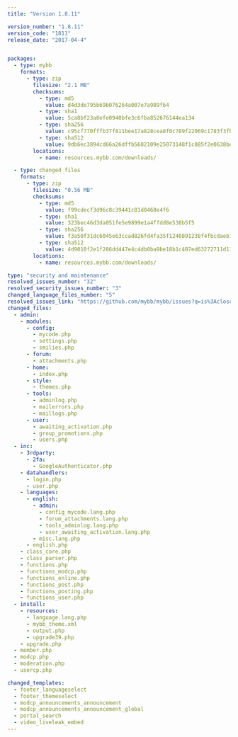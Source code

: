 ```yaml
---
title: "Version 1.8.11"

version_number: "1.8.11"
version_code: "1811"
release_date: "2017-04-4"


packages:
  - type: mybb
    formats:
      - type: zip
        filesize: "2.1 MB"
        checksums:
          - type: md5
            value: d4d3de795b69b076264a007e7a989f64
          - type: sha1
            value: 5ca8bf23a8efe0940bfe3c6fba852676144ea134
          - type: sha256
            value: c95cf770fffb37f811bee17a828cea8f0c789f22069c1783f3fb6f567fa7ca43
          - type: sha512
            value: 9db6ec3894cd66a26dffb5682109e25073148f1c885f2e0638be8c7d95eb2ba5e16db6dc66087431e919d849acdb7c2c11c95e247e99f6f8f44bcc19fe721015
        locations:
          - name: resources.mybb.com/downloads/

  - type: changed_files
    formats:
      - type: zip
        filesize: "0.56 MB"
        checksums:
          - type: md5
            value: f99cdecf3d96c8c39441c81d8468e4f6
          - type: sha1
            value: 323bec46d3da051fe5e9899e1a4ffdd8e538b5f5
          - type: sha256
            value: f3a50f31dc6045e63ccad826fd4fa35f1240891238f4fbcdaeb724835cd58f4d
          - type: sha512
            value: 4d9018f2e1f286dd447e4c4db0ba9be18b1c407ed63272711d11deb6a09d7e301967917d465e368d8ebdd046cc0c7c5a23308b8ed72f8d5f9e9307ba6a81f8e3
        locations:
          - name: resources.mybb.com/downloads/

type: "security and maintenance"
resolved_issues_number: "32"
resolved_security_issues_number: "3"
changed_language_files_number: "5"
resolved_issues_link: "https://github.com/mybb/mybb/issues?q=is%3Aclosed+milestone%3A1.8.11"
changed_files:
  - admin:
    - modules:
      - config:
        - mycode.php
        - settings.php
        - smilies.php
      - forum:
        - attachments.php
      - home:
        - index.php
      - style:
        - themes.php
      - tools:
        - adminlog.php
        - mailerrors.php
        - maillogs.php
      - user:
        - awaiting_activation.php
        - group_promotions.php
        - users.php
  - inc:
    - 3rdparty:
      - 2fa:
        - GoogleAuthenticator.php
    - datahandlers:
      - login.php
      - user.php
    - languages:
      - english:
        - admin:
          - config_mycode.lang.php
          - forum_attachments.lang.php
          - tools_adminlog.lang.php
          - user_awaiting_activation.lang.php
        - misc.lang.php
      - english.php
    - class_core.php
    - class_parser.php
    - functions.php
    - functions_modcp.php
    - functions_online.php
    - functions_post.php
    - functions_posting.php
    - functions_user.php
  - install:
    - resources:
      - language.lang.php
      - mybb_theme.xml
      - output.php
      - upgrade39.php
    - upgrade.php
  - member.php
  - modcp.php
  - moderation.php
  - usercp.php

changed_templates:
  - footer_languageselect
  - footer_themeselect
  - modcp_announcements_announcement
  - modcp_announcements_announcement_global
  - portal_search
  - video_liveleak_embed
---
```

